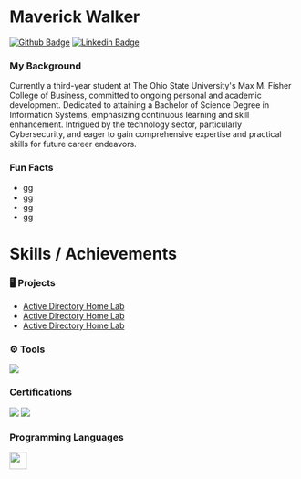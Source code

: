 # Maverick Walker

[![Github Badge](http://img.shields.io/badge/-Github-black?style=flat-square&logo=github&link=https://github.com/mwbusiness104)](https://github.com/mwbusiness104) 
[![Linkedin Badge](https://img.shields.io/badge/-LinkedIn-blue?style=flat-square&logo=Linkedin&logoColor=white&link=https://github.com/mwbusiness104)](https://github.com/mwbusiness104)




### My Background 
Currently a third-year student at The Ohio State University's Max M. Fisher College of Business, committed to ongoing personal and academic development. Dedicated to attaining a Bachelor of Science Degree in Information Systems, emphasizing continuous learning and skill enhancement. Intrigued by the technology sector, particularly Cybersecurity, and eager to gain comprehensive expertise and practical skills for future career endeavors.

### Fun Facts 
- gg
- gg
- gg
- gg
   
   

# Skills / Achievements


### 🖥️ Projects
- <a href="https://github.com/mwbusiness104/Active-Directory-Home-Lab-/blob/main/README.md"> Active Directory Home Lab</a>
- <a href="https://github.com/mwbusiness104/Active-Directory-Home-Lab-/blob/main/README.md"> Active Directory Home Lab</a>
- <a href="https://github.com/mwbusiness104/Active-Directory-Home-Lab-/blob/main/README.md"> Active Directory Home Lab</a>
    
</div>

### ⚙️ Tools
<div>
    <img src="https://img.shields.io/badge/-Wireshark-1679A7?&style=for-the-badge&logo=Wireshark&logoColor=white" />

    
</div>

### Certifications

<div>
    <img src="https://img.shields.io/badge/-CCNA-FF0000?&style=for-the-badge&logo=Cisco&logoColor=white" />
    <img src="https://img.shields.io/badge/-CCSK-0052CC?&style=for-the-badge&logo=cloud&logoColor=white"/>


### Programming Languages 

<code><img height="30" src="https://avatars0.githubusercontent.com/u/1525981?s=200&v=4"></code>


<!--

## Stats 
<img alt="my stats" src="https://github-readme-stats.vercel.app/api?username=mwbusiness104"/>


